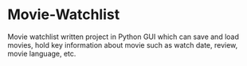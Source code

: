 # Movie-Watchlist
Movie watchlist written project in Python GUI which can save and load movies, hold key information about movie such as watch date, review, movie language, etc.
